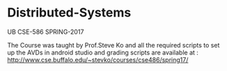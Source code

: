 # Distributed-Systems

UB CSE-586 SPRING-2017

The Course was taught by Prof.Steve Ko and all the required scripts to set up the AVDs in android studio and grading scripts are available at : http://www.cse.buffalo.edu/~stevko/courses/cse486/spring17/
